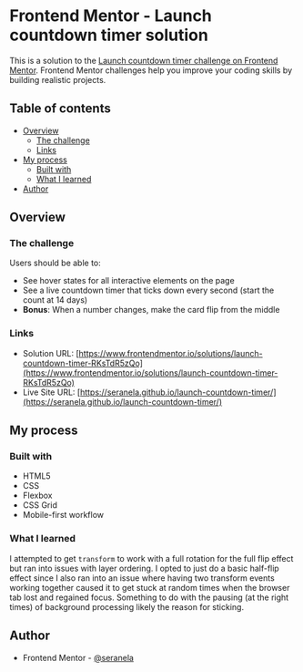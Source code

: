 # Frontend Mentor - Launch countdown timer solution

This is a solution to the [Launch countdown timer challenge on Frontend Mentor](https://www.frontendmentor.io/challenges/launch-countdown-timer-N0XkGfyz-). Frontend Mentor challenges help you improve your coding skills by building realistic projects. 

## Table of contents

- [Overview](#overview)
  - [The challenge](#the-challenge)
  - [Links](#links)
- [My process](#my-process)
  - [Built with](#built-with)
  - [What I learned](#what-i-learned)
- [Author](#author)

## Overview

### The challenge

Users should be able to:

- See hover states for all interactive elements on the page
- See a live countdown timer that ticks down every second (start the count at 14 days)
- **Bonus**: When a number changes, make the card flip from the middle

### Links

- Solution URL: [https://www.frontendmentor.io/solutions/launch-countdown-timer-RKsTdR5zQo](https://www.frontendmentor.io/solutions/launch-countdown-timer-RKsTdR5zQo)
- Live Site URL: [https://seranela.github.io/launch-countdown-timer/](https://seranela.github.io/launch-countdown-timer/)

## My process

### Built with

- HTML5
- CSS
- Flexbox
- CSS Grid
- Mobile-first workflow

### What I learned

I attempted to get `transform` to work with a full rotation for the full flip effect but ran into issues with layer ordering. I opted to just do a basic half-flip effect since I also ran into an issue where having two transform events working together caused it to get stuck at random times when the browser tab lost and regained focus. Something to do with the pausing (at the right times) of background processing likely the reason for sticking.

## Author

- Frontend Mentor - [@seranela](https://www.frontendmentor.io/profile/seranela)